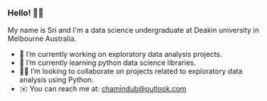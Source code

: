 ### Hello! 👋🏽

My name is Sri and I'm a data science undergraduate at Deakin university in Melbourne Australia.

- 🔭 I’m currently working on exploratory data analysis projects.
- 🚀 I’m currently learning python data science libraries.
- 🤝🏽 I’m looking to collaborate on projects related to exploratory data analysis using Python.
- ✉️ You can reach me at: chamindub@outlook.com

<!--
**chamindub/chamindub** is a ✨ _special_ ✨ repository because its `README.md` (this file) appears on your GitHub profile.

Here are some ideas to get you started:

- 🔭 I’m currently working on ...
- 🌱 I’m currently learning ...
- 👯 I’m looking to collaborate on ...
- 🤔 I’m looking for help with ...
- 💬 Ask me about ...
- 📫 How to reach me: ...
- 😄 Pronouns: ...
- ⚡ Fun fact: ...
-->
